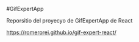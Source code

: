 #GifExpertApp

Reporsitio del proyecyo de GifExpertApp de React


https://romerorei.github.io/gif-expert-react/
